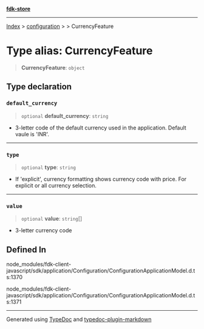 [**fdk-store**](../../../README.md)
***

[Index](../../../API.md) > [configuration](../../README.md) > [<internal>](../README.md) > CurrencyFeature

# Type alias: CurrencyFeature

> **CurrencyFeature**: `object`

## Type declaration

### `default_currency`

> `optional` **default\_currency**: `string`

- 3-letter code of the default currency
used in the application. Default vaule is 'INR'.

***

### `type`

> `optional` **type**: `string`

- If 'explicit', currency formatting shows currency
code with price. For explicit or all currency selection.

***

### `value`

> `optional` **value**: `string`[]

- 3-letter currency code

## Defined In

node\_modules/fdk-client-javascript/sdk/application/Configuration/ConfigurationApplicationModel.d.ts:1370

node\_modules/fdk-client-javascript/sdk/application/Configuration/ConfigurationApplicationModel.d.ts:1371

***
Generated using [TypeDoc](https://typedoc.org/) and [typedoc-plugin-markdown](https://www.npmjs.com/package/typedoc-plugin-markdown)
